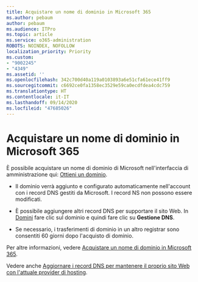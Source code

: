 ```yaml
---
title: Acquistare un nome di dominio in Microsoft 365
ms.author: pebaum
author: pebaum
ms.audience: ITPro
ms.topic: article
ms.service: o365-administration
ROBOTS: NOINDEX, NOFOLLOW
localization_priority: Priority
ms.custom:
- "9002245"
- "4349"
ms.assetid: ''
ms.openlocfilehash: 342c700d40a119a0103893a6e51cfa61ece41ff9
ms.sourcegitcommit: c6692ce0fa1358ec3529e59ca0ecdfdea4cdc759
ms.translationtype: HT
ms.contentlocale: it-IT
ms.lasthandoff: 09/14/2020
ms.locfileid: "47685026"
---
```

# <a name="buy-a-domain-name-in-microsoft-365"></a>Acquistare un nome di dominio in Microsoft 365

È possibile acquistare un nome di dominio di Microsoft nell'interfaccia di amministrazione qui: [Ottieni un dominio](https://admin.microsoft.com/Domains/Buy).

- Il dominio verrà aggiunto e configurato automaticamente nell'account con i record DNS gestiti da Microsoft. I record NS non possono essere modificati.

- È possibile aggiungere altri record DNS per supportare il sito Web.  In [Domini](https://admin.microsoft.com/AdminPortal/Home#/Domains) fare clic sul dominio e quindi fare clic su **Gestione DNS**.

- Se necessario, i trasferimenti di dominio in un altro registrar sono consentiti 60 giorni dopo l'acquisto di dominio.

Per altre informazioni, vedere [Acquistare un nome di dominio in Microsoft 365](https://docs.microsoft.com/microsoft-365/admin/get-help-with-domains/buy-a-domain-name?view=o365-worldwide).

Vedere anche [Aggiornare i record DNS per mantenere il proprio sito Web con l'attuale provider di hosting](https://docs.microsoft.com/alchemyinsights/update-dns-records-to-keep-your-website-with-your-current-hosting-provider-0).
